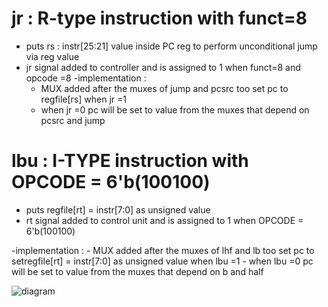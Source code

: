 # jr : R-type instruction with funct=8
- puts rs : instr[25:21] value inside PC reg to perform unconditional jump via reg value
- jr signal added to controller and is assigned to 1 when funct=8 and opcode =8
-implementation :
    - MUX added after the muxes of jump and pcsrc too set pc to regfile[rs] when jr =1 
    - when jr =0 pc will be set to value from the muxes that depend on pcsrc and jump
    
# lbu : I-TYPE instruction with OPCODE = 6'b(100100)
- puts regfile[rt]  = instr[7:0] as unsigned value 
- rt signal added to control unit  and is assigned to 1 when OPCODE = 6'b(100100)

-implementation :
    - MUX added after the muxes of lhf and lb too set pc to setregfile[rt]  = instr[7:0] as unsigned value  when lbu =1 
    - when lbu =0 pc will be set to value from the muxes that depend on b and half  
    
   ![diagram](https://github.com/abdo1819/arch_lab09/blob/master/Doc/hms00b.bmp)
